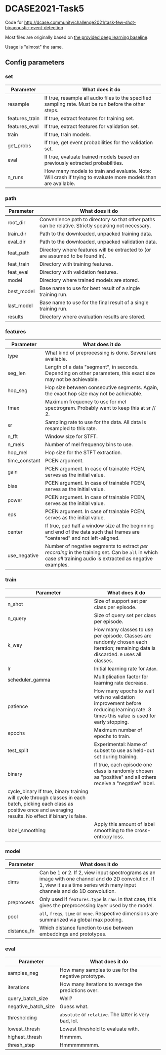 # DCASE2021-Task5
Code for http://dcase.community/challenge2021/task-few-shot-bioacoustic-event-detection

Most files are originally based on 
[the provided deep learning baseline](https://github.com/c4dm/dcase-few-shot-bioacoustic/tree/main/baselines/deep_learning).

Usage is "almost" the same.


## Config parameters


### set
| Parameter | What does it do |
| ---- | ----- |
| resample | If true, resample all audio files to the specified sampling rate. Must be run before the other steps.
| features_train | If true, extract features for training set.
| features_eval | If true, extract features for validation set.
| train | If true, train models.
| get_probs | If true, get event probabilities for the validation set.
| eval | If true, evaluate trained models based on previously extracted probabilities.
| n_runs | How many models to train and evaluate. Note: Will crash if trying to evaluate more models than are available.

### path
| Parameter | What does it do |
| ---- | ----- |
| root_dir | Convenience path to directory so that other paths can be relative. Strictly speaking not necessary.
| train_dir | Path to the downloaded, unpacked training data.
| eval_dir | Path to the downloaded, unpacked validation data.
| feat_path | Directory where features will be extracted to (or are assumed to be found in).
| feat_train | Directory with training features.
| feat_eval | Directory with validation features.
| model | Directory where trained models are stored.
| best_model | Base name to use for best result of a single training run.
| last_model | Base name to use for the final result of a single training run.
| results | Directory where evaluation results are stored.

### features
| Parameter | What does it do |
| ---- | ----- |
| type | What kind of preprocessing is done. Several are available.
| seg_len | Length of a data "segment", in seconds. Depending on other parameters, this exact size may not be achievable.
| hop_seg | Hop size between consecutive segments. Again, the exact hop size may not be achievable.
| fmax | Maximum frequency to use for mel spectrogram. Probably want to keep this at sr // 2.
| sr | Sampling rate to use for the data. All data is resampled to this rate.
| n_fft | Window size for STFT.
| n_mels | Number of mel frequency bins to use.
| hop_mel | Hop size for the STFT extraction.
| time_constant | PCEN argument.
| gain | PCEN argument. In case of trainable PCEN, serves as the initial value.
| bias | PCEN argument. In case of trainable PCEN, serves as the initial value.
| power | PCEN argument. In case of trainable PCEN, serves as the initial value.
| eps | PCEN argument. In case of trainable PCEN, serves as the initial value.
| center | If true, pad half a window size at the beginning and end of the data such that frames are "centered" and not left-aligned.
| use_negative | Number of negative segments to extract *per recording* in the training set. Can be `all` in which case _all_ training audio is extracted as negative examples.

### train
| Parameter | What does it do |
| ---- | ----- |
| n_shot | Size of support set per class per episode.
| n_query | Size of query set per class per episode.
| k_way | How many classes to use per episode. Classes are randomly chosen each iteration; remaining data is discarded. `0` uses all classes.
| lr | Initial learning rate for `Adam`.
| scheduler_gamma | Multiplication factor for learning rate decrease.
| patience | How many epochs to wait with no validation improvement before reducing learning rate. 3 times this value is used for early stopping.
| epochs | Maximum number of epochs to train.
| test_split | Experimental: Name of subset to use as held-out set during training.
| binary | If true, each episode one class is randomly chosen as "positive" and all others receive a "negative" label.
| cycle_binary If true, binary training will cycle through classes in each batch, picking each class as positive once and averaging results. No effect if binary is false.
| label_smoothing | Apply this amount of label smoothing to the cross-entropy loss.

### model
| Parameter | What does it do |
| ---- | ----- |
| dims | Can be 1 or 2. If 2, view input spectrograms as an image with one channel and do 2D convolution. If 1, view it as a time series with many input channels and do 1D convolution.
| preprocess | Only used if `features.type` is `raw`. In that case, this gives the preprocessing layer used by the model.
| pool | `all`, `freqs`, `time` or `none`. Respective dimensions are summarized via global max pooling.
| distance_fn | Which distance function to use between embeddings and prototypes.

### eval
| Parameter | What does it do |
| ---- | ----- |
| samples_neg | How many samples to use for the negative prototype.
| iterations | How many iterations to average the predictions over.
| query_batch_size | Well?
| negative_batch_size | Guess what.
| thresholding | `absolute` or `relative`. The latter is very bad, lol.
| lowest_thresh | Lowest threshold to evaluate with.
| highest_thresh | Hmmmm.
| thresh_step | Hmmmmmmmm.
